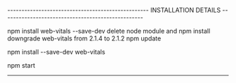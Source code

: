 -------------------------------------------------- INSTALLATION DETAILS --------------------------------------------------

npm install web-vitals --save-dev delete node module and npm install downgrade web-vitals from 2.1.4 to 2.1.2 npm update

npm install --save-dev web-vitals

npm start

--------------------------------------------------
